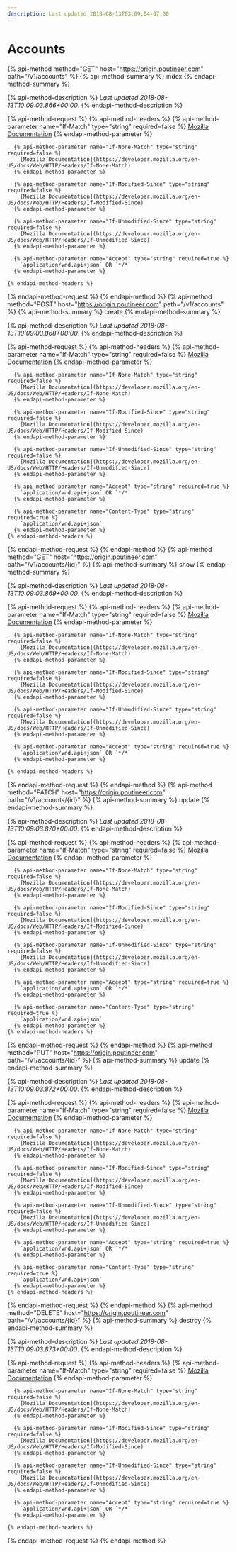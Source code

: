 ```yaml
---
description: Last updated 2018-08-13T03:09:04-07:00
---
```


# Accounts

{% api-method method="GET" host="https://origin.poutineer.com" path="/v1/accounts" %}
  {% api-method-summary %}
    index
  {% endapi-method-summary %}

  {% api-method-description %}
    *Last updated <time time="2018-08-13T10:09:03.866+00:00">2018-08-13T10:09:03.866+00:00</time>*.
  {% endapi-method-description %}

  {% api-method-request %}
    {% api-method-headers %}
      {% api-method-parameter name="If-Match" type="string" required=false %}
        [Mozilla Documentation](https://developer.mozilla.org/en-US/docs/Web/HTTP/Headers/If-Match)
      {% endapi-method-parameter %}

      {% api-method-parameter name="If-None-Match" type="string" required=false %}
        [Mozilla Documentation](https://developer.mozilla.org/en-US/docs/Web/HTTP/Headers/If-None-Match)
      {% endapi-method-parameter %}

      {% api-method-parameter name="If-Modified-Since" type="string" required=false %}
        [Mozilla Documentation](https://developer.mozilla.org/en-US/docs/Web/HTTP/Headers/If-Modified-Since)
      {% endapi-method-parameter %}

      {% api-method-parameter name="If-Unmodified-Since" type="string" required=false %}
        [Mozilla Documentation](https://developer.mozilla.org/en-US/docs/Web/HTTP/Headers/If-Unmodified-Since)
      {% endapi-method-parameter %}

      {% api-method-parameter name="Accept" type="string" required=true %}
        `application/vnd.api+json` OR `*/*`
      {% endapi-method-parameter %}

    {% endapi-method-headers %}
  {% endapi-method-request %}
{% endapi-method %}
{% api-method method="POST" host="https://origin.poutineer.com" path="/v1/accounts" %}
  {% api-method-summary %}
    create
  {% endapi-method-summary %}

  {% api-method-description %}
    *Last updated <time time="2018-08-13T10:09:03.868+00:00">2018-08-13T10:09:03.868+00:00</time>*.
  {% endapi-method-description %}

  {% api-method-request %}
    {% api-method-headers %}
      {% api-method-parameter name="If-Match" type="string" required=false %}
        [Mozilla Documentation](https://developer.mozilla.org/en-US/docs/Web/HTTP/Headers/If-Match)
      {% endapi-method-parameter %}

      {% api-method-parameter name="If-None-Match" type="string" required=false %}
        [Mozilla Documentation](https://developer.mozilla.org/en-US/docs/Web/HTTP/Headers/If-None-Match)
      {% endapi-method-parameter %}

      {% api-method-parameter name="If-Modified-Since" type="string" required=false %}
        [Mozilla Documentation](https://developer.mozilla.org/en-US/docs/Web/HTTP/Headers/If-Modified-Since)
      {% endapi-method-parameter %}

      {% api-method-parameter name="If-Unmodified-Since" type="string" required=false %}
        [Mozilla Documentation](https://developer.mozilla.org/en-US/docs/Web/HTTP/Headers/If-Unmodified-Since)
      {% endapi-method-parameter %}

      {% api-method-parameter name="Accept" type="string" required=true %}
        `application/vnd.api+json` OR `*/*`
      {% endapi-method-parameter %}

      {% api-method-parameter name="Content-Type" type="string" required=true %}
        `application/vnd.api+json`
      {% endapi-method-parameter %}
    {% endapi-method-headers %}
  {% endapi-method-request %}
{% endapi-method %}
{% api-method method="GET" host="https://origin.poutineer.com" path="/v1/accounts/{id}" %}
  {% api-method-summary %}
    show
  {% endapi-method-summary %}

  {% api-method-description %}
    *Last updated <time time="2018-08-13T10:09:03.869+00:00">2018-08-13T10:09:03.869+00:00</time>*.
  {% endapi-method-description %}

  {% api-method-request %}
    {% api-method-headers %}
      {% api-method-parameter name="If-Match" type="string" required=false %}
        [Mozilla Documentation](https://developer.mozilla.org/en-US/docs/Web/HTTP/Headers/If-Match)
      {% endapi-method-parameter %}

      {% api-method-parameter name="If-None-Match" type="string" required=false %}
        [Mozilla Documentation](https://developer.mozilla.org/en-US/docs/Web/HTTP/Headers/If-None-Match)
      {% endapi-method-parameter %}

      {% api-method-parameter name="If-Modified-Since" type="string" required=false %}
        [Mozilla Documentation](https://developer.mozilla.org/en-US/docs/Web/HTTP/Headers/If-Modified-Since)
      {% endapi-method-parameter %}

      {% api-method-parameter name="If-Unmodified-Since" type="string" required=false %}
        [Mozilla Documentation](https://developer.mozilla.org/en-US/docs/Web/HTTP/Headers/If-Unmodified-Since)
      {% endapi-method-parameter %}

      {% api-method-parameter name="Accept" type="string" required=true %}
        `application/vnd.api+json` OR `*/*`
      {% endapi-method-parameter %}

    {% endapi-method-headers %}
  {% endapi-method-request %}
{% endapi-method %}
{% api-method method="PATCH" host="https://origin.poutineer.com" path="/v1/accounts/{id}" %}
  {% api-method-summary %}
    update
  {% endapi-method-summary %}

  {% api-method-description %}
    *Last updated <time time="2018-08-13T10:09:03.870+00:00">2018-08-13T10:09:03.870+00:00</time>*.
  {% endapi-method-description %}

  {% api-method-request %}
    {% api-method-headers %}
      {% api-method-parameter name="If-Match" type="string" required=false %}
        [Mozilla Documentation](https://developer.mozilla.org/en-US/docs/Web/HTTP/Headers/If-Match)
      {% endapi-method-parameter %}

      {% api-method-parameter name="If-None-Match" type="string" required=false %}
        [Mozilla Documentation](https://developer.mozilla.org/en-US/docs/Web/HTTP/Headers/If-None-Match)
      {% endapi-method-parameter %}

      {% api-method-parameter name="If-Modified-Since" type="string" required=false %}
        [Mozilla Documentation](https://developer.mozilla.org/en-US/docs/Web/HTTP/Headers/If-Modified-Since)
      {% endapi-method-parameter %}

      {% api-method-parameter name="If-Unmodified-Since" type="string" required=false %}
        [Mozilla Documentation](https://developer.mozilla.org/en-US/docs/Web/HTTP/Headers/If-Unmodified-Since)
      {% endapi-method-parameter %}

      {% api-method-parameter name="Accept" type="string" required=true %}
        `application/vnd.api+json` OR `*/*`
      {% endapi-method-parameter %}

      {% api-method-parameter name="Content-Type" type="string" required=true %}
        `application/vnd.api+json`
      {% endapi-method-parameter %}
    {% endapi-method-headers %}
  {% endapi-method-request %}
{% endapi-method %}
{% api-method method="PUT" host="https://origin.poutineer.com" path="/v1/accounts/{id}" %}
  {% api-method-summary %}
    update
  {% endapi-method-summary %}

  {% api-method-description %}
    *Last updated <time time="2018-08-13T10:09:03.872+00:00">2018-08-13T10:09:03.872+00:00</time>*.
  {% endapi-method-description %}

  {% api-method-request %}
    {% api-method-headers %}
      {% api-method-parameter name="If-Match" type="string" required=false %}
        [Mozilla Documentation](https://developer.mozilla.org/en-US/docs/Web/HTTP/Headers/If-Match)
      {% endapi-method-parameter %}

      {% api-method-parameter name="If-None-Match" type="string" required=false %}
        [Mozilla Documentation](https://developer.mozilla.org/en-US/docs/Web/HTTP/Headers/If-None-Match)
      {% endapi-method-parameter %}

      {% api-method-parameter name="If-Modified-Since" type="string" required=false %}
        [Mozilla Documentation](https://developer.mozilla.org/en-US/docs/Web/HTTP/Headers/If-Modified-Since)
      {% endapi-method-parameter %}

      {% api-method-parameter name="If-Unmodified-Since" type="string" required=false %}
        [Mozilla Documentation](https://developer.mozilla.org/en-US/docs/Web/HTTP/Headers/If-Unmodified-Since)
      {% endapi-method-parameter %}

      {% api-method-parameter name="Accept" type="string" required=true %}
        `application/vnd.api+json` OR `*/*`
      {% endapi-method-parameter %}

      {% api-method-parameter name="Content-Type" type="string" required=true %}
        `application/vnd.api+json`
      {% endapi-method-parameter %}
    {% endapi-method-headers %}
  {% endapi-method-request %}
{% endapi-method %}
{% api-method method="DELETE" host="https://origin.poutineer.com" path="/v1/accounts/{id}" %}
  {% api-method-summary %}
    destroy
  {% endapi-method-summary %}

  {% api-method-description %}
    *Last updated <time time="2018-08-13T10:09:03.873+00:00">2018-08-13T10:09:03.873+00:00</time>*.
  {% endapi-method-description %}

  {% api-method-request %}
    {% api-method-headers %}
      {% api-method-parameter name="If-Match" type="string" required=false %}
        [Mozilla Documentation](https://developer.mozilla.org/en-US/docs/Web/HTTP/Headers/If-Match)
      {% endapi-method-parameter %}

      {% api-method-parameter name="If-None-Match" type="string" required=false %}
        [Mozilla Documentation](https://developer.mozilla.org/en-US/docs/Web/HTTP/Headers/If-None-Match)
      {% endapi-method-parameter %}

      {% api-method-parameter name="If-Modified-Since" type="string" required=false %}
        [Mozilla Documentation](https://developer.mozilla.org/en-US/docs/Web/HTTP/Headers/If-Modified-Since)
      {% endapi-method-parameter %}

      {% api-method-parameter name="If-Unmodified-Since" type="string" required=false %}
        [Mozilla Documentation](https://developer.mozilla.org/en-US/docs/Web/HTTP/Headers/If-Unmodified-Since)
      {% endapi-method-parameter %}

      {% api-method-parameter name="Accept" type="string" required=true %}
        `application/vnd.api+json` OR `*/*`
      {% endapi-method-parameter %}

    {% endapi-method-headers %}
  {% endapi-method-request %}
{% endapi-method %}
